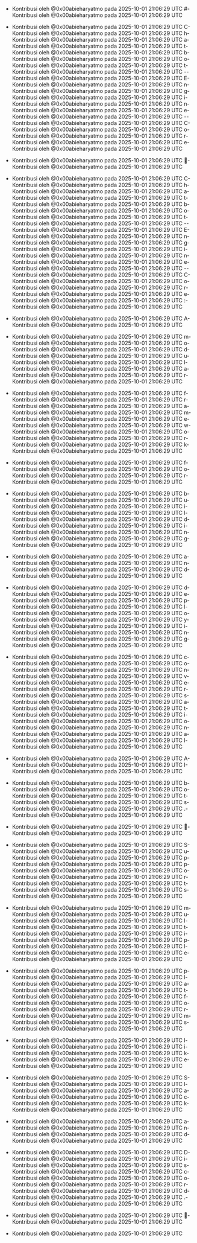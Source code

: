 - Kontribusi oleh @0x00abieharyatmo pada 2025-10-01 21:06:29 UTC
#- Kontribusi oleh @0x00abieharyatmo pada 2025-10-01 21:06:29 UTC
 - Kontribusi oleh @0x00abieharyatmo pada 2025-10-01 21:06:29 UTC
C- Kontribusi oleh @0x00abieharyatmo pada 2025-10-01 21:06:29 UTC
h- Kontribusi oleh @0x00abieharyatmo pada 2025-10-01 21:06:29 UTC
a- Kontribusi oleh @0x00abieharyatmo pada 2025-10-01 21:06:29 UTC
t- Kontribusi oleh @0x00abieharyatmo pada 2025-10-01 21:06:29 UTC
b- Kontribusi oleh @0x00abieharyatmo pada 2025-10-01 21:06:29 UTC
o- Kontribusi oleh @0x00abieharyatmo pada 2025-10-01 21:06:29 UTC
t- Kontribusi oleh @0x00abieharyatmo pada 2025-10-01 21:06:29 UTC
-- Kontribusi oleh @0x00abieharyatmo pada 2025-10-01 21:06:29 UTC
E- Kontribusi oleh @0x00abieharyatmo pada 2025-10-01 21:06:29 UTC
n- Kontribusi oleh @0x00abieharyatmo pada 2025-10-01 21:06:29 UTC
g- Kontribusi oleh @0x00abieharyatmo pada 2025-10-01 21:06:29 UTC
i- Kontribusi oleh @0x00abieharyatmo pada 2025-10-01 21:06:29 UTC
n- Kontribusi oleh @0x00abieharyatmo pada 2025-10-01 21:06:29 UTC
e- Kontribusi oleh @0x00abieharyatmo pada 2025-10-01 21:06:29 UTC
-- Kontribusi oleh @0x00abieharyatmo pada 2025-10-01 21:06:29 UTC
C- Kontribusi oleh @0x00abieharyatmo pada 2025-10-01 21:06:29 UTC
o- Kontribusi oleh @0x00abieharyatmo pada 2025-10-01 21:06:29 UTC
r- Kontribusi oleh @0x00abieharyatmo pada 2025-10-01 21:06:29 UTC
e- Kontribusi oleh @0x00abieharyatmo pada 2025-10-01 21:06:29 UTC

- Kontribusi oleh @0x00abieharyatmo pada 2025-10-01 21:06:29 UTC
💬- Kontribusi oleh @0x00abieharyatmo pada 2025-10-01 21:06:29 UTC
 - Kontribusi oleh @0x00abieharyatmo pada 2025-10-01 21:06:29 UTC
C- Kontribusi oleh @0x00abieharyatmo pada 2025-10-01 21:06:29 UTC
h- Kontribusi oleh @0x00abieharyatmo pada 2025-10-01 21:06:29 UTC
a- Kontribusi oleh @0x00abieharyatmo pada 2025-10-01 21:06:29 UTC
t- Kontribusi oleh @0x00abieharyatmo pada 2025-10-01 21:06:29 UTC
b- Kontribusi oleh @0x00abieharyatmo pada 2025-10-01 21:06:29 UTC
o- Kontribusi oleh @0x00abieharyatmo pada 2025-10-01 21:06:29 UTC
t- Kontribusi oleh @0x00abieharyatmo pada 2025-10-01 21:06:29 UTC
-- Kontribusi oleh @0x00abieharyatmo pada 2025-10-01 21:06:29 UTC
E- Kontribusi oleh @0x00abieharyatmo pada 2025-10-01 21:06:29 UTC
n- Kontribusi oleh @0x00abieharyatmo pada 2025-10-01 21:06:29 UTC
g- Kontribusi oleh @0x00abieharyatmo pada 2025-10-01 21:06:29 UTC
i- Kontribusi oleh @0x00abieharyatmo pada 2025-10-01 21:06:29 UTC
n- Kontribusi oleh @0x00abieharyatmo pada 2025-10-01 21:06:29 UTC
e- Kontribusi oleh @0x00abieharyatmo pada 2025-10-01 21:06:29 UTC
-- Kontribusi oleh @0x00abieharyatmo pada 2025-10-01 21:06:29 UTC
C- Kontribusi oleh @0x00abieharyatmo pada 2025-10-01 21:06:29 UTC
o- Kontribusi oleh @0x00abieharyatmo pada 2025-10-01 21:06:29 UTC
r- Kontribusi oleh @0x00abieharyatmo pada 2025-10-01 21:06:29 UTC
e- Kontribusi oleh @0x00abieharyatmo pada 2025-10-01 21:06:29 UTC
:- Kontribusi oleh @0x00abieharyatmo pada 2025-10-01 21:06:29 UTC
 - Kontribusi oleh @0x00abieharyatmo pada 2025-10-01 21:06:29 UTC
A- Kontribusi oleh @0x00abieharyatmo pada 2025-10-01 21:06:29 UTC
 - Kontribusi oleh @0x00abieharyatmo pada 2025-10-01 21:06:29 UTC
m- Kontribusi oleh @0x00abieharyatmo pada 2025-10-01 21:06:29 UTC
o- Kontribusi oleh @0x00abieharyatmo pada 2025-10-01 21:06:29 UTC
d- Kontribusi oleh @0x00abieharyatmo pada 2025-10-01 21:06:29 UTC
u- Kontribusi oleh @0x00abieharyatmo pada 2025-10-01 21:06:29 UTC
l- Kontribusi oleh @0x00abieharyatmo pada 2025-10-01 21:06:29 UTC
a- Kontribusi oleh @0x00abieharyatmo pada 2025-10-01 21:06:29 UTC
r- Kontribusi oleh @0x00abieharyatmo pada 2025-10-01 21:06:29 UTC
 - Kontribusi oleh @0x00abieharyatmo pada 2025-10-01 21:06:29 UTC
f- Kontribusi oleh @0x00abieharyatmo pada 2025-10-01 21:06:29 UTC
r- Kontribusi oleh @0x00abieharyatmo pada 2025-10-01 21:06:29 UTC
a- Kontribusi oleh @0x00abieharyatmo pada 2025-10-01 21:06:29 UTC
m- Kontribusi oleh @0x00abieharyatmo pada 2025-10-01 21:06:29 UTC
e- Kontribusi oleh @0x00abieharyatmo pada 2025-10-01 21:06:29 UTC
w- Kontribusi oleh @0x00abieharyatmo pada 2025-10-01 21:06:29 UTC
o- Kontribusi oleh @0x00abieharyatmo pada 2025-10-01 21:06:29 UTC
r- Kontribusi oleh @0x00abieharyatmo pada 2025-10-01 21:06:29 UTC
k- Kontribusi oleh @0x00abieharyatmo pada 2025-10-01 21:06:29 UTC
 - Kontribusi oleh @0x00abieharyatmo pada 2025-10-01 21:06:29 UTC
f- Kontribusi oleh @0x00abieharyatmo pada 2025-10-01 21:06:29 UTC
o- Kontribusi oleh @0x00abieharyatmo pada 2025-10-01 21:06:29 UTC
r- Kontribusi oleh @0x00abieharyatmo pada 2025-10-01 21:06:29 UTC
 - Kontribusi oleh @0x00abieharyatmo pada 2025-10-01 21:06:29 UTC
b- Kontribusi oleh @0x00abieharyatmo pada 2025-10-01 21:06:29 UTC
u- Kontribusi oleh @0x00abieharyatmo pada 2025-10-01 21:06:29 UTC
i- Kontribusi oleh @0x00abieharyatmo pada 2025-10-01 21:06:29 UTC
l- Kontribusi oleh @0x00abieharyatmo pada 2025-10-01 21:06:29 UTC
d- Kontribusi oleh @0x00abieharyatmo pada 2025-10-01 21:06:29 UTC
i- Kontribusi oleh @0x00abieharyatmo pada 2025-10-01 21:06:29 UTC
n- Kontribusi oleh @0x00abieharyatmo pada 2025-10-01 21:06:29 UTC
g- Kontribusi oleh @0x00abieharyatmo pada 2025-10-01 21:06:29 UTC
 - Kontribusi oleh @0x00abieharyatmo pada 2025-10-01 21:06:29 UTC
a- Kontribusi oleh @0x00abieharyatmo pada 2025-10-01 21:06:29 UTC
n- Kontribusi oleh @0x00abieharyatmo pada 2025-10-01 21:06:29 UTC
d- Kontribusi oleh @0x00abieharyatmo pada 2025-10-01 21:06:29 UTC
 - Kontribusi oleh @0x00abieharyatmo pada 2025-10-01 21:06:29 UTC
d- Kontribusi oleh @0x00abieharyatmo pada 2025-10-01 21:06:29 UTC
e- Kontribusi oleh @0x00abieharyatmo pada 2025-10-01 21:06:29 UTC
p- Kontribusi oleh @0x00abieharyatmo pada 2025-10-01 21:06:29 UTC
l- Kontribusi oleh @0x00abieharyatmo pada 2025-10-01 21:06:29 UTC
o- Kontribusi oleh @0x00abieharyatmo pada 2025-10-01 21:06:29 UTC
y- Kontribusi oleh @0x00abieharyatmo pada 2025-10-01 21:06:29 UTC
i- Kontribusi oleh @0x00abieharyatmo pada 2025-10-01 21:06:29 UTC
n- Kontribusi oleh @0x00abieharyatmo pada 2025-10-01 21:06:29 UTC
g- Kontribusi oleh @0x00abieharyatmo pada 2025-10-01 21:06:29 UTC
 - Kontribusi oleh @0x00abieharyatmo pada 2025-10-01 21:06:29 UTC
c- Kontribusi oleh @0x00abieharyatmo pada 2025-10-01 21:06:29 UTC
o- Kontribusi oleh @0x00abieharyatmo pada 2025-10-01 21:06:29 UTC
n- Kontribusi oleh @0x00abieharyatmo pada 2025-10-01 21:06:29 UTC
v- Kontribusi oleh @0x00abieharyatmo pada 2025-10-01 21:06:29 UTC
e- Kontribusi oleh @0x00abieharyatmo pada 2025-10-01 21:06:29 UTC
r- Kontribusi oleh @0x00abieharyatmo pada 2025-10-01 21:06:29 UTC
s- Kontribusi oleh @0x00abieharyatmo pada 2025-10-01 21:06:29 UTC
a- Kontribusi oleh @0x00abieharyatmo pada 2025-10-01 21:06:29 UTC
t- Kontribusi oleh @0x00abieharyatmo pada 2025-10-01 21:06:29 UTC
i- Kontribusi oleh @0x00abieharyatmo pada 2025-10-01 21:06:29 UTC
o- Kontribusi oleh @0x00abieharyatmo pada 2025-10-01 21:06:29 UTC
n- Kontribusi oleh @0x00abieharyatmo pada 2025-10-01 21:06:29 UTC
a- Kontribusi oleh @0x00abieharyatmo pada 2025-10-01 21:06:29 UTC
l- Kontribusi oleh @0x00abieharyatmo pada 2025-10-01 21:06:29 UTC
 - Kontribusi oleh @0x00abieharyatmo pada 2025-10-01 21:06:29 UTC
A- Kontribusi oleh @0x00abieharyatmo pada 2025-10-01 21:06:29 UTC
I- Kontribusi oleh @0x00abieharyatmo pada 2025-10-01 21:06:29 UTC
 - Kontribusi oleh @0x00abieharyatmo pada 2025-10-01 21:06:29 UTC
b- Kontribusi oleh @0x00abieharyatmo pada 2025-10-01 21:06:29 UTC
o- Kontribusi oleh @0x00abieharyatmo pada 2025-10-01 21:06:29 UTC
t- Kontribusi oleh @0x00abieharyatmo pada 2025-10-01 21:06:29 UTC
s- Kontribusi oleh @0x00abieharyatmo pada 2025-10-01 21:06:29 UTC
.- Kontribusi oleh @0x00abieharyatmo pada 2025-10-01 21:06:29 UTC
 - Kontribusi oleh @0x00abieharyatmo pada 2025-10-01 21:06:29 UTC
🤖- Kontribusi oleh @0x00abieharyatmo pada 2025-10-01 21:06:29 UTC
 - Kontribusi oleh @0x00abieharyatmo pada 2025-10-01 21:06:29 UTC
S- Kontribusi oleh @0x00abieharyatmo pada 2025-10-01 21:06:29 UTC
u- Kontribusi oleh @0x00abieharyatmo pada 2025-10-01 21:06:29 UTC
p- Kontribusi oleh @0x00abieharyatmo pada 2025-10-01 21:06:29 UTC
p- Kontribusi oleh @0x00abieharyatmo pada 2025-10-01 21:06:29 UTC
o- Kontribusi oleh @0x00abieharyatmo pada 2025-10-01 21:06:29 UTC
r- Kontribusi oleh @0x00abieharyatmo pada 2025-10-01 21:06:29 UTC
t- Kontribusi oleh @0x00abieharyatmo pada 2025-10-01 21:06:29 UTC
s- Kontribusi oleh @0x00abieharyatmo pada 2025-10-01 21:06:29 UTC
 - Kontribusi oleh @0x00abieharyatmo pada 2025-10-01 21:06:29 UTC
m- Kontribusi oleh @0x00abieharyatmo pada 2025-10-01 21:06:29 UTC
u- Kontribusi oleh @0x00abieharyatmo pada 2025-10-01 21:06:29 UTC
l- Kontribusi oleh @0x00abieharyatmo pada 2025-10-01 21:06:29 UTC
t- Kontribusi oleh @0x00abieharyatmo pada 2025-10-01 21:06:29 UTC
i- Kontribusi oleh @0x00abieharyatmo pada 2025-10-01 21:06:29 UTC
p- Kontribusi oleh @0x00abieharyatmo pada 2025-10-01 21:06:29 UTC
l- Kontribusi oleh @0x00abieharyatmo pada 2025-10-01 21:06:29 UTC
e- Kontribusi oleh @0x00abieharyatmo pada 2025-10-01 21:06:29 UTC
 - Kontribusi oleh @0x00abieharyatmo pada 2025-10-01 21:06:29 UTC
p- Kontribusi oleh @0x00abieharyatmo pada 2025-10-01 21:06:29 UTC
l- Kontribusi oleh @0x00abieharyatmo pada 2025-10-01 21:06:29 UTC
a- Kontribusi oleh @0x00abieharyatmo pada 2025-10-01 21:06:29 UTC
t- Kontribusi oleh @0x00abieharyatmo pada 2025-10-01 21:06:29 UTC
f- Kontribusi oleh @0x00abieharyatmo pada 2025-10-01 21:06:29 UTC
o- Kontribusi oleh @0x00abieharyatmo pada 2025-10-01 21:06:29 UTC
r- Kontribusi oleh @0x00abieharyatmo pada 2025-10-01 21:06:29 UTC
m- Kontribusi oleh @0x00abieharyatmo pada 2025-10-01 21:06:29 UTC
s- Kontribusi oleh @0x00abieharyatmo pada 2025-10-01 21:06:29 UTC
 - Kontribusi oleh @0x00abieharyatmo pada 2025-10-01 21:06:29 UTC
l- Kontribusi oleh @0x00abieharyatmo pada 2025-10-01 21:06:29 UTC
i- Kontribusi oleh @0x00abieharyatmo pada 2025-10-01 21:06:29 UTC
k- Kontribusi oleh @0x00abieharyatmo pada 2025-10-01 21:06:29 UTC
e- Kontribusi oleh @0x00abieharyatmo pada 2025-10-01 21:06:29 UTC
 - Kontribusi oleh @0x00abieharyatmo pada 2025-10-01 21:06:29 UTC
S- Kontribusi oleh @0x00abieharyatmo pada 2025-10-01 21:06:29 UTC
l- Kontribusi oleh @0x00abieharyatmo pada 2025-10-01 21:06:29 UTC
a- Kontribusi oleh @0x00abieharyatmo pada 2025-10-01 21:06:29 UTC
c- Kontribusi oleh @0x00abieharyatmo pada 2025-10-01 21:06:29 UTC
k- Kontribusi oleh @0x00abieharyatmo pada 2025-10-01 21:06:29 UTC
 - Kontribusi oleh @0x00abieharyatmo pada 2025-10-01 21:06:29 UTC
a- Kontribusi oleh @0x00abieharyatmo pada 2025-10-01 21:06:29 UTC
n- Kontribusi oleh @0x00abieharyatmo pada 2025-10-01 21:06:29 UTC
d- Kontribusi oleh @0x00abieharyatmo pada 2025-10-01 21:06:29 UTC
 - Kontribusi oleh @0x00abieharyatmo pada 2025-10-01 21:06:29 UTC
D- Kontribusi oleh @0x00abieharyatmo pada 2025-10-01 21:06:29 UTC
i- Kontribusi oleh @0x00abieharyatmo pada 2025-10-01 21:06:29 UTC
s- Kontribusi oleh @0x00abieharyatmo pada 2025-10-01 21:06:29 UTC
c- Kontribusi oleh @0x00abieharyatmo pada 2025-10-01 21:06:29 UTC
o- Kontribusi oleh @0x00abieharyatmo pada 2025-10-01 21:06:29 UTC
r- Kontribusi oleh @0x00abieharyatmo pada 2025-10-01 21:06:29 UTC
d- Kontribusi oleh @0x00abieharyatmo pada 2025-10-01 21:06:29 UTC
.- Kontribusi oleh @0x00abieharyatmo pada 2025-10-01 21:06:29 UTC
 - Kontribusi oleh @0x00abieharyatmo pada 2025-10-01 21:06:29 UTC
🧠- Kontribusi oleh @0x00abieharyatmo pada 2025-10-01 21:06:29 UTC

- Kontribusi oleh @0x00abieharyatmo pada 2025-10-01 21:06:29 UTC
